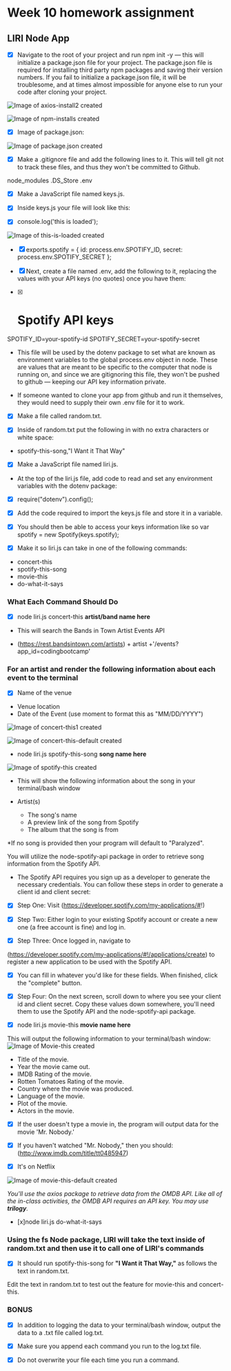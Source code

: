 # Week 10 homework assignment

## LIRI Node App

- [x] Navigate to the root of your project and run npm init -y — this will initialize a package.json file for your project. The package.json file is required for installing third party npm packages and saving their version numbers. If you fail to initialize a package.json file, it will be troublesome, and at times almost impossible for anyone else to run your code after cloning your project.

![Image of axios-install2 created](/images/axios-install2.jpg)

![Image of npm-installs created](/images/npm_installs.jpg)

- [x] Image of package.json:

![Image of package.json created](/images/package_json.jpg)

- [x] Make a .gitignore file and add the following lines to it. This will tell git not to track these files, and thus they won't be committed to Github.

node_modules
.DS_Store
.env

- [x] Make a JavaScript file named keys.js.

- [x] Inside keys.js your file will look like this:

- [x] console.log('this is loaded');

![Image of this-is-loaded created](/images/this_is_loaded.png)

- [x] exports.spotify = {
  id: process.env.SPOTIFY_ID,
  secret: process.env.SPOTIFY_SECRET
};

- [x] Next, create a file named .env, add the following to it, replacing the values with your API keys (no quotes) once you have them:

- [x] # Spotify API keys

SPOTIFY_ID=your-spotify-id
SPOTIFY_SECRET=your-spotify-secret

- This file will be used by the dotenv package to set what are known as environment variables to the global process.env object in node. These are values that are meant to be specific to the computer that node is running on, and since we are gitignoring this file, they won't be pushed to github — keeping our API key information private.

- If someone wanted to clone your app from github and run it themselves, they would need to supply their own .env file for it to work.

- [x] Make a file called random.txt.

- [x] Inside of random.txt put the following in with no extra characters or white space:

- spotify-this-song,"I Want it That Way"

- [x] Make a JavaScript file named liri.js.

- At the top of the liri.js file, add code to read and set any environment variables with the dotenv package:

- [x] require("dotenv").config();

- [x] Add the code required to import the keys.js file and store it in a variable.

- [x] You should then be able to access your keys information like so
  var spotify = new Spotify(keys.spotify);

- [x] Make it so liri.js can take in one of the following commands:

- concert-this
- spotify-this-song
- movie-this
- do-what-it-says

### What Each Command Should Do

- [x] node liri.js concert-this **artist/band name here**

- This will search the Bands in Town Artist Events API

- (https://rest.bandsintown.com/artists) + artist +'/events?app_id=codingbootcamp'

### For an artist and render the following information about each event to the terminal

- [x] Name of the venue

- Venue location
- Date of the Event (use moment to format this as "MM/DD/YYYY")

![Image of concert-this1 created](/images/concert-this1.png)

![Image of concert-this-default created](/images/concert-this-default.png)

- node liri.js spotify-this-song **song name here**

![Image of spotify-this created](/images/spotify-this.png)

- This will show the following information about the song in your terminal/bash window

- Artist(s)

  - The song's name
  - A preview link of the song from Spotify
  - The album that the song is from

*If no song is provided then your program will default to "Paralyzed".

You will utilize the node-spotify-api package in order to retrieve song information from the Spotify API.

- The Spotify API requires you sign up as a developer to generate the necessary credentials. You can follow these steps in order to generate a client id and client secret:

- [x] Step One: Visit (https://developer.spotify.com/my-applications/#!)

- [x] Step Two: Either login to your existing Spotify account or create a new one (a free account is fine) and log in.

- [x] Step Three: Once logged in, navigate to

(https://developer.spotify.com/my-applications/#!/applications/create)
to register a new application to be used with the Spotify API.

- [x] You can fill in whatever you'd like for these fields. When finished, click the "complete" button.

- [x] Step Four: On the next screen, scroll down to where you see your client id and client secret. Copy these values down somewhere, you'll need them to use the Spotify API and the node-spotify-api package.

- [x] node liri.js movie-this **movie name here**

This will output the following information to your terminal/bash window:
![Image of Movie-this created](/images/Movie-this.png)

- Title of the movie.
- Year the movie came out.
- IMDB Rating of the movie.
- Rotten Tomatoes Rating of the movie.
- Country where the movie was produced.
- Language of the movie.
- Plot of the movie.
- Actors in the movie.

- [x] If the user doesn't type a movie in, the program will output data for the movie 'Mr. Nobody.'

- [x] If you haven't watched "Mr. Nobody," then you should: (http://www.imdb.com/title/tt0485947)

- [x] It's on Netflix


![Image of movie-this-default created](/images/movie-this-default.png)

_You'll use the axios package to retrieve data from the OMDB API. Like all of the in-class activities, the OMDB API requires an API key. You may use **trilogy**._

- [x]node liri.js do-what-it-says

### Using the fs Node package, LIRI will take the text inside of random.txt and then use it to call one of LIRI's commands

- [x] It should run spotify-this-song for **"I Want it That Way,"** as follows the text in random.txt.

Edit the text in random.txt to test out the feature for movie-this and concert-this.

### BONUS

- [x] In addition to logging the data to your terminal/bash window, output the data to a .txt file called log.txt.

- [x] Make sure you append each command you run to the log.txt file.

- [x] Do not overwrite your file each time you run a command.
